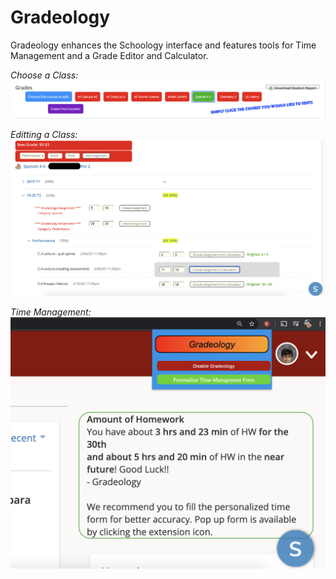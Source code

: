 # Gradeology
Gradeology enhances the Schoology interface and features tools for Time Management and a Grade Editor and Calculator.

*Choose a Class:*
![Choosing the Class](images/classChoose.png)


*Editting a Class:*
![Editting the Class](images/classEdit.png)


*Time Management:*
![Time Text](images/timeText.png)
